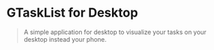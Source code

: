 # GTaskList for Desktop

> A simple application for desktop to visualize your tasks on your desktop instead your phone.

